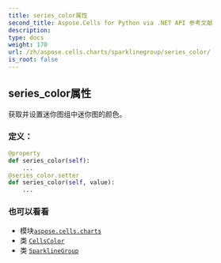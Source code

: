 ```yaml
---
title: series_color属性
second_title: Aspose.Cells for Python via .NET API 参考文献
description:
type: docs
weight: 170
url: /zh/aspose.cells.charts/sparklinegroup/series_color/
is_root: false
---
```

## series_color属性

获取并设置迷你图组中迷你图的颜色。
### 定义：
```python
@property
def series_color(self):
    ...
@series_color.setter
def series_color(self, value):
    ...
```

### 也可以看看
* 模块[`aspose.cells.charts`](../../)
* 类 [`CellsColor`](/cells/python-net/zh/aspose.cells/cellscolor)
* 类 [`SparklineGroup`](/cells/python-net/zh/aspose.cells.charts/sparklinegroup)
